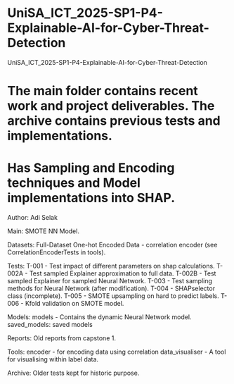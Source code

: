 # UniSA_ICT_2025-SP1-P4-Explainable-AI-for-Cyber-Threat-Detection
UniSA_ICT_2025-SP1-P4-Explainable-AI-for-Cyber-Threat-Detection

# The main folder contains recent work and project deliverables. The archive contains previous tests and implementations.

# Has Sampling and Encoding techniques and Model implementations into SHAP.

Author: Adi Selak

Main:
SMOTE NN Model.

Datasets:
Full-Dataset
One-hot Encoded Data - correlation encoder (see CorrelationEncoderTests in tools).

Tests:
T-001 - Test impact of different parameters on shap calculations.
T-002A - Test sampled Explainer approximation to full data.
T-002B - Test sampled Explainer for sampled Neural Network.
T-003 - Test sampling methods for Neural Network (after modification).
T-004 - SHAPselector class (incomplete).
T-005 - SMOTE upsampling on hard to predict labels.
T-006 - Kfold validation on SMOTE model.

Models:
models - Contains the dynamic Neural Network model.
saved_models: saved models

Reports: Old reports from capstone 1.

Tools: 
encoder - for encoding data using correlation
data_visualiser - A tool for visualising within label data.

Archive: Older tests kept for historic purpose.